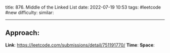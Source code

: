 title: 876. Middle of the Linked List
date: 2022-07-19 10:53
tags: #leetcode #new
difficulty:
similar: 

---
## Approach:


**Link**: https://leetcode.com/submissions/detail/751191770/
**Time**:
**Space**:
